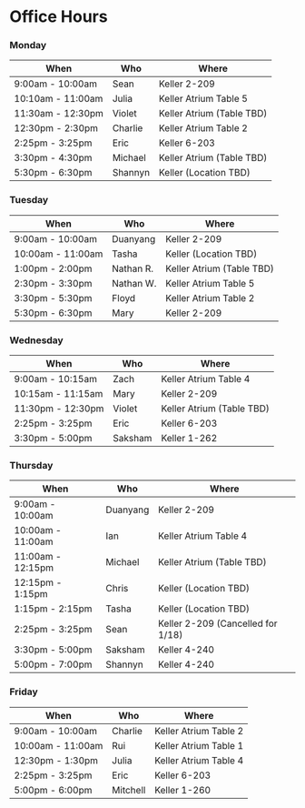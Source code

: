 # Office Hours

### Monday

| When | Who | Where |
| ---- | --- | ----- |
| 9:00am - 10:00am | Sean | Keller 2-209 |
| 10:10am - 11:00am | Julia | Keller Atrium Table 5 |
| 11:30am - 12:30pm | Violet | Keller Atrium (Table TBD) |
| 12:30pm - 2:30pm | Charlie | Keller Atrium Table 2 |
| 2:25pm - 3:25pm | Eric | Keller 6-203 | 
| 3:30pm - 4:30pm | Michael | Keller Atrium (Table TBD) |
| 5:30pm - 6:30pm | Shannyn | Keller (Location TBD) |

### Tuesday

| When | Who | Where |
| ---- | --- | ----- |
| 9:00am - 10:00am | Duanyang | Keller 2-209 |
| 10:00am - 11:00am | Tasha | Keller (Location TBD) |
| 1:00pm - 2:00pm | Nathan R. | Keller Atrium (Table TBD) |
| 2:30pm - 3:30pm | Nathan W. | Keller Atrium Table 5 |
| 3:30pm - 5:30pm | Floyd | Keller Atrium Table 2 |
| 5:30pm - 6:30pm | Mary | Keller 2-209 |

### Wednesday

| When | Who | Where |
| ---- | --- | ----- |
| 9:00am - 10:15am | Zach | Keller Atrium Table 4 |
| 10:15am - 11:15am | Mary | Keller 2-209 |
| 11:30pm - 12:30pm | Violet | Keller Atrium (Table TBD) |
| 2:25pm - 3:25pm | Eric | Keller 6-203 | 
| 3:30pm - 5:00pm | Saksham | Keller 1-262 |

### Thursday

| When | Who | Where |
| ---- | --- | ----- |
| 9:00am - 10:00am | Duanyang | Keller 2-209 |
| 10:00am - 11:00am | Ian | Keller Atrium Table 4 |
| 11:00am - 12:15pm | Michael | Keller Atrium (Table TBD) |
| 12:15pm - 1:15pm | Chris | Keller (Location TBD) |
| 1:15pm - 2:15pm | Tasha | Keller (Location TBD) |
| 2:25pm - 3:25pm | Sean | Keller 2-209 (Cancelled for 1/18) |
| 3:30pm - 5:00pm | Saksham | Keller 4-240 |
| 5:00pm - 7:00pm | Shannyn | Keller 4-240 |

### Friday

| When | Who | Where |
| ---- | --- | ----- |
| 9:00am - 10:00am | Charlie | Keller Atrium Table 2 |
| 10:00am - 11:00am | Rui | Keller Atrium Table 1 |
| 12:30pm - 1:30pm | Julia | Keller Atrium Table 4 |
| 2:25pm - 3:25pm | Eric | Keller 6-203 | 
| 5:00pm - 6:00pm | Mitchell | Keller 1-260 |
